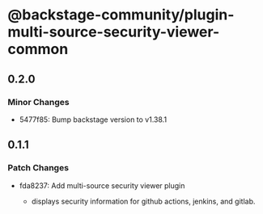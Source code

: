# @backstage-community/plugin-multi-source-security-viewer-common

## 0.2.0

### Minor Changes

- 5477f85: Bump backstage version to v1.38.1

## 0.1.1

### Patch Changes

- fda8237: Add multi-source security viewer plugin

  - displays security information for github actions, jenkins, and gitlab.
